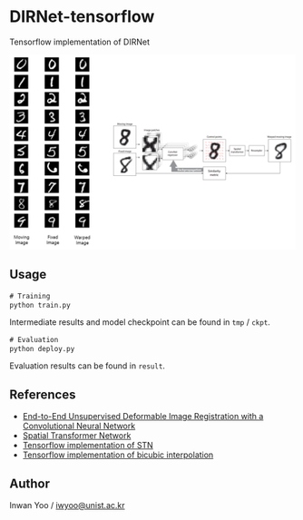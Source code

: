 # DIRNet-tensorflow
Tensorflow implementation of DIRNet

![alt tag](misc/DIRNet.png)

## Usage
```
# Training
python train.py
```
Intermediate results and model checkpoint can be found in ```tmp``` / ```ckpt```.

```
# Evaluation
python deploy.py 
```
Evaluation results can be found in ```result```.

## References
- [End-to-End Unsupervised Deformable Image Registration with a Convolutional Neural Network](https://arxiv.org/abs/1704.06065)
- [Spatial Transformer Network](https://arxiv.org/abs/1704.06065)
- [Tensorflow implementation of STN](https://github.com/daviddao/spatial-transformer-tensorflow/blob/master/spatial_transformer.py)
- [Tensorflow implementation of bicubic interpolation](https://github.com/iwyoo/bicubic_interp-tensorflow)

## Author
Inwan Yoo / iwyoo@unist.ac.kr
